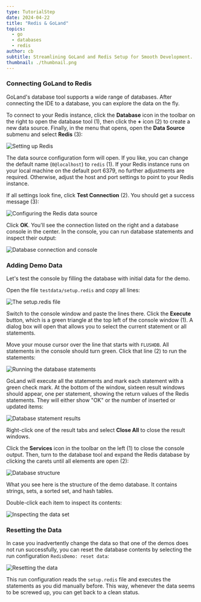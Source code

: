 ```yaml
---
type: TutorialStep
date: 2024-04-22
title: "Redis & GoLand"
topics:
  - go
  - databases
  - redis
author: cb
subtitle: Streamlining GoLand and Redis Setup for Smooth Development.
thumbnail: ./thumbnail.png
---
```


### Connecting GoLand to Redis

GoLand's database tool supports a wide range of databases. After connecting the IDE to a database, you can explore the data on the fly.

To connect to your Redis instance, click the **Database** icon in the toolbar on the right to open the database tool (1), then click the **+** icon (2) to create a new data source. Finally, in the menu that opens, open the **Data Source** submenu and select **Redis** (3):

![Setting up Redis](./images/1.png)

The data source configuration form will open. If you like, you can change the default name (`0@localhost`) to `redis` (1). If your Redis instance runs on your local machine on the default port 6379, no further adjustments are required. Otherwise, adjust the host and port settings to point to your Redis instance.

If all settings look fine, click **Test Connection** (2). You should get a success message (3):

![Configuring the Redis data source](./images/2.png)

Click **OK**. You'll see the connection listed on the right and a database console in the center. In the console, you can run database statements and inspect their output:

![Database connection and console](./images/3.png)

### Adding Demo Data

Let's test the console by filling the database with initial data for the demo.

Open the file `testdata/setup.redis` and copy all lines:

![The setup.redis file](./images/4.png)

Switch to the console window and paste the lines there. Click the **Execute** button, which is a green triangle at the top left of the console window (1). A dialog box will open that allows you to select the current statement or all statements.

Move your mouse cursor over the line that starts with `FLUSHDB`. All statements in the console should turn green. Click that line (2) to run the statements:

![Running the database statements](./images/5.png)

GoLand will execute all the statements and mark each statement with a green check mark. At the bottom of the window, sixteen result windows should appear, one per statement, showing the return values of the Redis statements. They will either show "OK" or the number of inserted or updated items:

![Database statement results](./images/6.png)

Right-click one of the result tabs and select **Close All** to close the result windows.

Click the **Services** icon in the toolbar on the left (1) to close the console output. Then, turn to the database tool and expand the Redis database by clicking the carets until all elements are open (2):

![Database structure](./images/7.png)

What you see here is the structure of the demo database. It contains strings, sets, a sorted set, and hash tables.

Double-click each item to inspect its contents:

![Inspecting the data set](./images/8.png)

### Resetting the Data

In case you inadvertently change the data so that one of the demos does not run successfully, you can reset the database contents by selecting the run configuration `RedisDemo: reset data`:

![Resetting the data](./images/9.png)

This run configuration reads the `setup.redis` file and executes the statements as you did manually before. This way, whenever the data seems to be screwed up, you can get back to a clean status.
